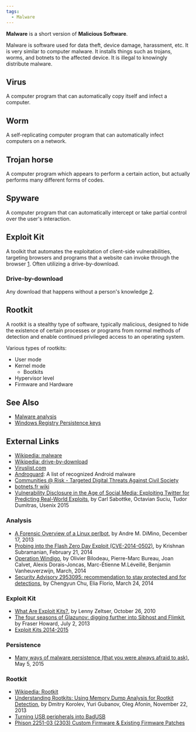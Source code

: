 ```yaml
---
tags:
  - Malware
---
```

**Malware** is a short version of **Malicious Software**.

Malware is software used for data theft, device damage, harassment, etc.
It is very similar to computer malware. It installs things such as
trojans, worms, and botnets to the affected device. It is illegal to
knowingly distribute malware.

## Virus

A computer program that can automatically copy itself and infect a
computer.

## Worm

A self-replicating computer program that can automatically infect
computers on a network.

## Trojan horse

A computer program which appears to perform a certain action, but
actually performs many different forms of codes.

## Spyware

A computer program that can automatically intercept or take partial
control over the user's interaction.

## Exploit Kit

A toolkit that automates the exploitation of client-side
vulnerabilities, targeting browsers and programs that a website can
invoke through the browser
[1](http://blog.zeltser.com/post/1410922437/what-are-exploit-kits).
Often utilizing a drive-by-download.

### Drive-by-download

Any download that happens without a person's knowledge
[2](http://en.wikipedia.org/wiki/Drive-by_download).

## Rootkit

A rootkit is a stealthy type of software, typically malicious, designed
to hide the existence of certain processes or programs from normal
methods of detection and enable continued privileged access to an
operating system.

Various types of rootkits:

- User mode
- Kernel mode
  - Bootkits
- Hypervisor level
- Firmware and Hardware

## See Also

- [Malware analysis](malware_analysis.md)
- [Windows Registry Persistence keys](windows_registry.md#persistence-keys)

## External Links

- [Wikipedia: malware](http://en.wikipedia.org/wiki/Malware)
- [Wikipedia: drive-by-download](http://en.wikipedia.org/wiki/Drive-by_download)
- [Viruslist.com](http://www.viruslist.com/)
- [Androguard](http://code.google.com/p/androguard/wiki/DatabaseAndroidMalwares):
  A list of recognized Android malware
- [Communities @ Risk - Targeted Digital Threats Against Civil Society](https://targetedthreats.net/index.html)
- [botnets.fr wiki](https://www.botnets.fr/wiki/Main_Page)
- [Vulnerability Disclosure in the Age of Social Media: Exploiting Twitter for Predicting Real-World Exploits](http://www.umiacs.umd.edu/~tdumitra/papers/USENIX-SECURITY-2015.pdf),
  by Carl Sabottke, Octavian Suciu, Tudor Dumitras, Usenix 2015

### Analysis

- [A Forensic Overview of a Linux perlbot](http://sempersecurus.blogspot.com/2013/12/a-forensic-overview-of-linux-perlbot.html),
  by Andre M. DiMino, December 17, 2013
- [Probing into the Flash Zero Day Exploit (CVE-2014-0502)](http://research.zscaler.com/2014/02/probing-into-flash-zero-day-exploit-cve.html),
  by Krishnan Subramanian, February 21, 2014
- [Operation Windigo](http://www.welivesecurity.com/wp-content/uploads/2014/03/operation_windigo.pdf),
  by Olivier Bilodeau, Pierre-Marc Bureau, Joan Calvet, Alexis
  Dorais-Joncas, Marc-Étienne M.Léveillé, Benjamin Vanheuverzwijn,
  March, 2014
- [Security Advisory 2953095: recommendation to stay protected and for detections](http://blogs.technet.com/b/srd/archive/2014/03/24/security-advisory-2953095-recommendation-to-stay-protected-and-for-detections.aspx),
  by Chengyun Chu, Elia Florio, March 24, 2014

### Exploit Kit

- [What Are Exploit Kits?](http://blog.zeltser.com/post/1410922437/what-are-exploit-kits),
  by Lenny Zeltser, October 26, 2010
- [The four seasons of Glazunov: digging further into Sibhost and Flimkit](http://nakedsecurity.sophos.com/2013/07/02/the-four-seasons-of-glazunov-digging-further-into-sibhost-and-flimkit/),
  by Fraser Howard, July 2, 2013
- [Exploit Kits 2014-2015](http://contagiodata.blogspot.it/2014/12/exploit-kits-2014.html)

### Persistence

- [Many ways of malware persistence (that you were always afraid to ask)](http://jumpespjump.blogspot.com/2015/05/many-ways-of-malware-persistence-that.html),
  May 5, 2015

### Rootkit

- [Wikipedia: Rootkit](https://en.wikipedia.org/wiki/Rootkit)
- [Understanding Rootkits: Using Memory Dump Analysis for Rootkit Detection](https://www.forensicfocus.com/articles/understanding-rootkits/),
  by Dmitry Korolev, Yuri Gubanov, Oleg Afonin, November 22, 2013
- [Turning USB peripherals into BadUSB](https://opensource.srlabs.de/projects/badusb)
- [Phison 2251-03 (2303) Custom Firmware & Existing Firmware Patches](https://github.com/adamcaudill/Psychson)
